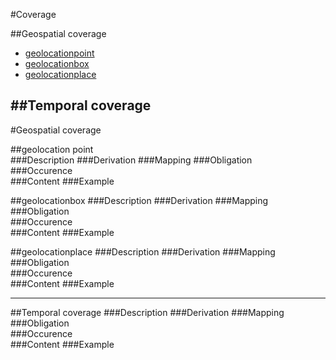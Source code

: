 #Coverage


##Geospatial coverage

- [geolocationpoint](#geolocationpoint-1)
- [geolocationbox](#geolocationbox-1)
- [geolocationplace](#geolocationplace-1)

##Temporal coverage
------------------------

#Geospatial coverage

##geolocation point  
###Description
###Derivation
###Mapping
###Obligation	
###Occurence	
###Content 
###Example

##geolocationbox
###Description
###Derivation
###Mapping
###Obligation	
###Occurence	
###Content 
###Example  

##geolocationplace
###Description
###Derivation
###Mapping
###Obligation	
###Occurence	
###Content 
###Example  

---------------------

##Temporal coverage
###Description
###Derivation
###Mapping
###Obligation	
###Occurence	
###Content 
###Example
